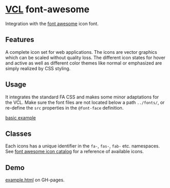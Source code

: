 # [VCL](https://vcl.github.io/) font-awesome

Integration with the [font awesome](http://fontawesome.io/) icon font.

## Features

A complete icon set for web applications.
The icons are vector graphics which can be scaled without quality loss.
The different icon states for hover and active as well as
different color themes like normal or emphasized
are simply realized by CSS styling.

## Usage

It integrates the standard FA CSS and makes some minor adaptations for
the VCL.
Make sure the font files are not located below a path `../fonts/`,
or re-define the `src` properties in the `@font-face` definition.

[basic example](/demo/example.html)

## Classes

Each icons has a unique identifier in the `fa-`, `fas-`, `fab-` etc. namespaces.
See [font awesome icon catalog](https://fontawesome.com/icons?d=gallery) for a reference
of available icons.

## Demo

[example.html](/demo/example.html) on GH-pages.
